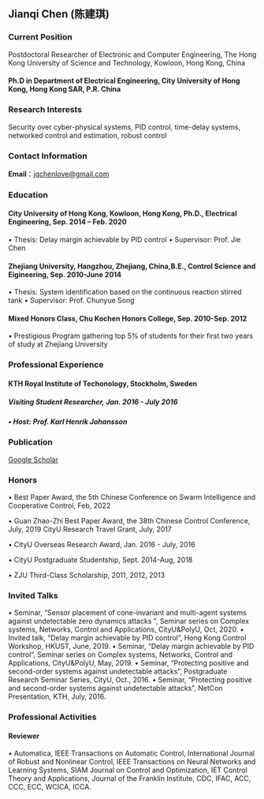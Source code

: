 
##  Jianqi Chen (陈建琪)

###  Current Position
Postdoctoral Researcher of Electronic and Computer Engineering, The Hong Kong University of Science and Technology, Kowloon, Hong Kong,  China 

#### Ph.D in Department of Electrical Engineering, City University of Hong Kong, Hong Kong SAR, P.R. China

### Research Interests
 Security over cyber-physical systems, PID control, time-delay systems, networked control and estimation, robust control

### Contact Information
 **Email**：jqchenlove@gmail.com

### Education
#### City University of Hong Kong, Kowloon, Hong Kong, Ph.D., Electrical Engineering, Sep. 2014 – Feb. 2020
  • Thesis: Delay margin achievable by PID control
 • Supervisor: Prof. Jie Chen
#### Zhejiang University, Hangzhou, Zhejiang, China,B.E., Control Science and Eigineering, Sep. 2010-June 2014
 • Thesis: System identification based on the continuous reaction stirred tank
 • Supervisor: Prof. Chunyue Song
#### Mixed Honors Class, Chu Kochen Honors College, Sep. 2010-Sep. 2012
 • Prestigious Program gathering top 5% of students for their first two years of study at Zhejiang University

### Professional Experience
#### KTH Royal Institute of Techonology, Stockholm, Sweden
##### Visiting Student Researcher, Jan. 2016 - July 2016
##### • Host: Prof. Karl Henrik Johansson


### Publication 

[Google Scholar](https://scholar.google.com/citations?user=t0fTJngAAAAJ&hl=en)

### Honors
• Best Paper Award, the 5th Chinese Conference on Swarm Intelligence and Cooperative Control, Feb,  2022

• Guan Zhao-Zhi Best Paper Award, the 38th Chinese Control Conference, July, 2019 CityU Research Travel Grant, July, 2017

• CityU Overseas Research Award, Jan. 2016 - July, 2016

• CityU Postgraduate Studentship, Sept. 2014-Aug, 2018

• ZJU Third-Class Scholarship, 2011, 2012, 2013


### Invited Talks
• Seminar, “Sensor placement of cone-invariant and multi-agent systems against undetectable zero dynamics attacks ”, Seminar series on Complex systems, Networks, Control and Applications, CityU&PolyU, Oct, 2020.
• Invited talk, “Delay margin achievable by PID control”, Hong Kong Control Workshop, HKUST, June, 2019.
• Seminar, “Delay margin achievable by PID control”, Seminar series on Complex systems, Networks, Control and Applications, CityU&PolyU, May, 2019.
• Seminar, “Protecting positive and second-order systems against undetectable attacks”, Postgraduate Research Seminar Series, CityU, Oct., 2016.
• Seminar, “Protecting positive and second-order systems against undetectable attacks”, NetCon Presentation, KTH, July, 2016.

### Professional Activities
#### Reviewer
• Automatica, IEEE Transactions on Automatic Control, International Journal of Robust and Nonlinear Control, IEEE Transactions on Neural Networks and Learning Systems, SIAM Journal on Control and Optimization, IET Control Theory and Applications, Journal of the Franklin Institute, CDC, IFAC, ACC, CCC, ECC, WCICA, ICCA.




